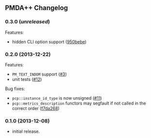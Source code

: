 ## PMDA++ Changelog

### 0.3.0 (_unreleased_)
Features:
- hidden CLI option support ([950bebe](
  ../../commit/950bebe5dca940fc8ae37bec8147425d6a099dd5))

### 0.2.0 (2013-12-22)

Features:
- `PM_TEXT_INDOM` support ([#3](../../issues/3))
- unit tests ([#12](../../issues/12))

Bug fixes:
- `pcp::instance_id_type` is now unsigned ([#11](../../issues/11))
- `pcp::metrics_description` functors may segfault if not called in the correct
  order ([f7da268](../../commit/f7da2685b426410904fae2e9a8f24619685eb0b4))

### 0.1.0 (2013-12-08)
- initial release.
